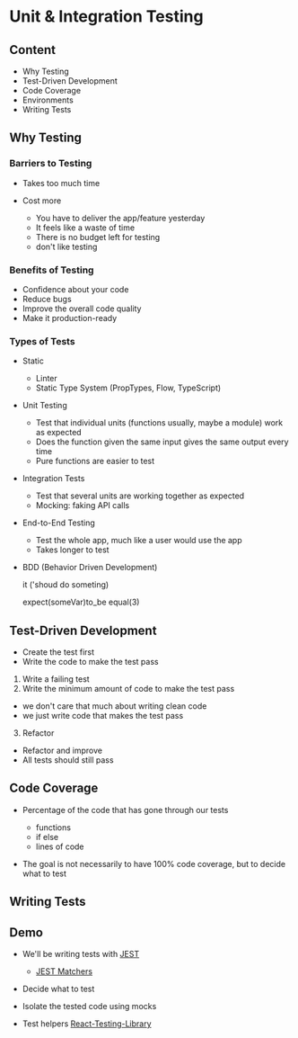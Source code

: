 # Unit & Integration Testing

## Content

- Why Testing
- Test-Driven Development
- Code Coverage
- Environments
- Writing Tests

## Why Testing

### Barriers to Testing

- Takes too much time
- Cost more

  - You have to deliver the app/feature yesterday
  - It feels like a waste of time
  - There is no budget left for testing
  - don't like testing

### Benefits of Testing

- Confidence about your code
- Reduce bugs
- Improve the overall code quality
- Make it production-ready

### Types of Tests

- Static

  - Linter
  - Static Type System (PropTypes, Flow, TypeScript)

- Unit Testing

  - Test that individual units (functions usually, maybe a module) work as expected
  - Does the function given the same input gives the same output every time
  - Pure functions are easier to test

- Integration Tests

  - Test that several units are working together as expected
  - Mocking: faking API calls

- End-to-End Testing

  - Test the whole app, much like a user would use the app
  - Takes longer to test

- BDD (Behavior Driven Development)

  it ('shoud do someting)

  expect(someVar)to_be equal(3)

## Test-Driven Development

- Create the test first
- Write the code to make the test pass

1. Write a failing test
2. Write the minimum amount of code to make the test pass

- we don't care that much about writing clean code
- we just write code that makes the test pass

3. Refactor

- Refactor and improve
- All tests should still pass

## Code Coverage

- Percentage of the code that has gone through our tests

  - functions
  - if else
  - lines of code

- The goal is not necessarily to have 100% code coverage, but to decide what to test

## Writing Tests

## Demo

- We'll be writing tests with [JEST](https://jestjs.io/)

  - [JEST Matchers](https://jestjs.io/docs/en/expect)

- Decide what to test
- Isolate the tested code using mocks
- Test helpers [React-Testing-Library](https://testing-library.com/docs/react-testing-library/intro)
